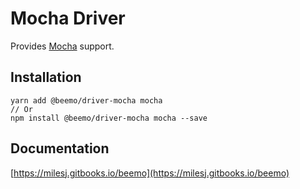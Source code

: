 # Mocha Driver

Provides [Mocha](https://github.com/facebook/mocha) support.

## Installation

```
yarn add @beemo/driver-mocha mocha
// Or
npm install @beemo/driver-mocha mocha --save
```

## Documentation

[https://milesj.gitbooks.io/beemo](https://milesj.gitbooks.io/beemo)
